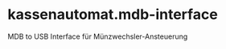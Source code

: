 kassenautomat.mdb-interface
===========================

MDB to USB Interface für Münzwechsler-Ansteuerung
